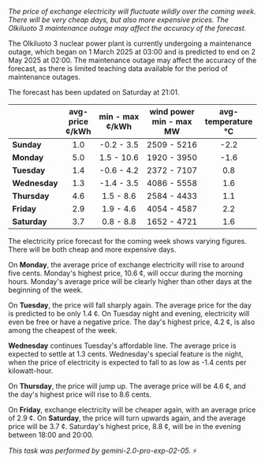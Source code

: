 *The price of exchange electricity will fluctuate wildly over the coming week. There will be very cheap days, but also more expensive prices. The Olkiluoto 3 maintenance outage may affect the accuracy of the forecast.*

The Olkiluoto 3 nuclear power plant is currently undergoing a maintenance outage, which began on 1 March 2025 at 03:00 and is predicted to end on 2 May 2025 at 02:00. The maintenance outage may affect the accuracy of the forecast, as there is limited teaching data available for the period of maintenance outages.

The forecast has been updated on Saturday at 21:01.

|    | avg-<br>price<br>¢/kWh | min - max<br>¢/kWh | wind power<br>min - max<br>MW | avg-<br>temperature<br>°C |
|:---|:---:|:---:|:---:|:---:|
| **Sunday**  | 1.0 | -0.2 - 3.5  | 2509 - 5216 | -2.2 |
| **Monday** | 5.0 | 1.5 - 10.6 | 1920 - 3950 | -1.6 |
| **Tuesday**   | 1.4 | -0.6 - 4.2  | 2372 - 7107 | 0.8  |
| **Wednesday**| 1.3 | -1.4 - 3.5  | 4086 - 5558 | 1.6  |
| **Thursday**  | 4.6 | 1.5 - 8.6  | 2584 - 4433 | 1.1  |
| **Friday** | 2.9 | 1.9 - 4.6  | 4054 - 4587 | 2.2  |
| **Saturday**  | 3.7 | 0.8 - 8.8  | 1652 - 4721 | 1.6  |

The electricity price forecast for the coming week shows varying figures. There will be both cheap and more expensive days.

On **Monday**, the average price of exchange electricity will rise to around five cents. Monday's highest price, 10.6 ¢, will occur during the morning hours. Monday's average price will be clearly higher than other days at the beginning of the week.

On **Tuesday**, the price will fall sharply again. The average price for the day is predicted to be only 1.4 ¢. On Tuesday night and evening, electricity will even be free or have a negative price. The day's highest price, 4.2 ¢, is also among the cheapest of the week.

**Wednesday** continues Tuesday's affordable line. The average price is expected to settle at 1.3 cents. Wednesday's special feature is the night, when the price of electricity is expected to fall to as low as -1.4 cents per kilowatt-hour.

On **Thursday**, the price will jump up. The average price will be 4.6 ¢, and the day's highest price will rise to 8.6 cents.

On **Friday**, exchange electricity will be cheaper again, with an average price of 2.9 ¢. On **Saturday**, the price will turn upwards again, and the average price will be 3.7 ¢. Saturday's highest price, 8.8 ¢, will be in the evening between 18:00 and 20:00.

*This task was performed by gemini-2.0-pro-exp-02-05.* ⚡️

